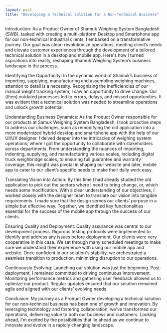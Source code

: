 ```yaml
---
layout: post
title: "Developing a Technical Solution for a Non-Technical Business"
---
```


Introduction:
As a Product Owner of Shamuk Weighing System Bangladesh (SWB), tasked with creating a multi-platform Desktop and Smartphone app for our non-technical industrial clients, I embarked on a transformative journey. Our goal was clear: revolutionize operations, meeting client’s needs and elevate customer experiences through the development of a tailored technical solution in a desktop and mobile app. Here's how I turned aspirations into reality, reshaping Shamuk Weighing System’s business landscape in the process.

Identifying the Opportunity:
In the dynamic world of Shamuk’s business of importing, supplying, manufacturing and assembling weighing machines, attention to detail is a necessity. Recognizing the inefficiencies of our manual weight tracking  system, I saw an opportunity to drive change. Our (then) outdated processes led to errors, delays, and missed opportunities. It was evident that a technical solution was needed to streamline operations and unlock growth potential.

Understanding Business Dynamics:
As the Product Owner responsible for our products at Samuk Weighing System Bangladesh, I took proactive steps to address our challenges, such as remodifying the old application into a more modernized hybrid desktop and smartphone app with the help of our UI/UX designer. I delved deeper into the intricacies of weighing system operations, where I got the opportunity to collaborate with stakeholders across departments. From understanding the nuances of importing, indenting, supplying, and manufacturing various scales, including digital truck weighbridge scales, to ensuring full guarantee and warranty coverage, this insight was pivotal in shaping our website and later, mobile app to cater to our client’s specific needs to make their daily work easy.

Translating Vision into Action:
By this time I had already studied the old application to pick out the sectors where I need to bring change, or, which needs some modification. With a clear understanding of our objectives, I worked closely with the designer team to translate our vision into tangible requirements. I made sure that the design serves our clients’ purpose in a simple but effective way. Together, we identified key functionalities essential for the success of the mobile app through the success of our clients.

Ensuring Quality and Deployment:
Quality assurance was central to our development process. Rigorous testing protocols were implemented to identify and address any issues before deployment. Our clients were very cooperative in this case. We sat through many scheduled meetings to make sure we understand their experience with using our mobile app and website. Once confident in our solution's stability, we orchestrated a seamless transition to production, minimizing disruption to our operations.

Continuously Evolving:
Launching our solution was just the beginning. Post-deployment, I remained committed to driving continuous improvement. Monitoring performance metrics and gathering user feedback allowed us to optimize our product. Regular updates ensured that our solution remained agile and aligned with our clients’ evolving needs.

Conclusion:
My journey as a Product Owner developing a technical solution for our non-technical business has been one of growth and innovation. By leveraging technology and fostering collaboration, we've transformed our operations, delivering value to both our business and customers. Looking ahead, I'm excited by the possibilities that lie ahead as we continue to innovate and evolve in a rapidly changing landscape.
